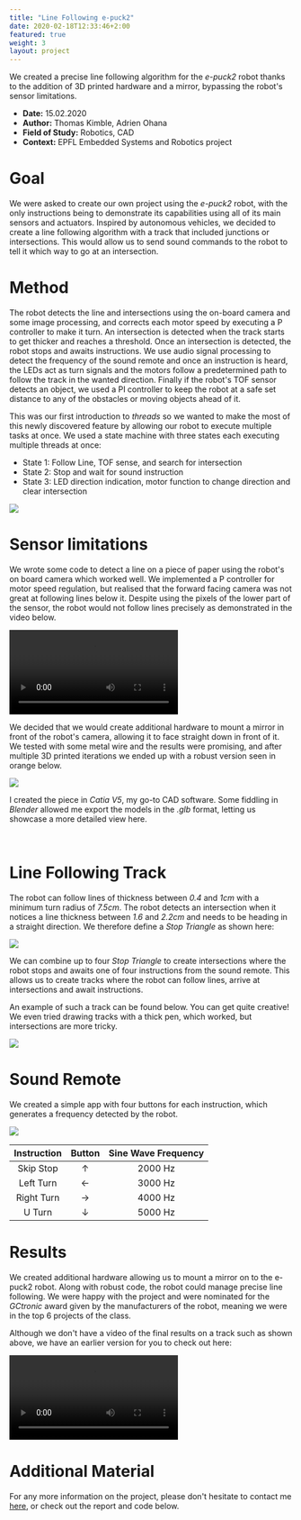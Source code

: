 ```yaml
---
title: "Line Following e-puck2"
date: 2020-02-18T12:33:46+2:00
featured: true
weight: 3
layout: project
---
```


We created a precise line following algorithm for the *e-puck2* robot thanks to the addition of 3D printed hardware and a mirror, bypassing the robot's sensor limitations.

* **Date:** 15.02.2020
* **Author:** Thomas Kimble, Adrien Ohana
* **Field of Study:** Robotics, CAD
* **Context:** EPFL Embedded Systems and Robotics project

# Goal

We were asked to create our own project using the *e-puck2* robot, with the only instructions being to demonstrate its capabilities using all of its main sensors and actuators. Inspired by autonomous vehicles, we decided to create a line following algorithm with a track that included junctions or intersections. This would allow us to send sound commands to the robot to tell it which way to go at an intersection.

# Method

The robot detects the line and intersections using the on-board camera and some image processing, and corrects each motor speed by executing a P controller to make it turn. An intersection is detected when the track starts to get thicker and reaches a threshold. Once an intersection is detected, the robot stops and awaits instructions. We use audio signal processing to detect the frequency of the sound remote and once an instruction is heard, the LEDs act as turn signals and the motors follow a predetermined path to follow the track in the wanted direction. Finally if the robot's TOF sensor detects an object, we used a PI controller to keep the robot at a safe set distance to any of the obstacles or moving objects ahead of it.

This was our first introduction to *threads* so we wanted to make the most of this newly discovered feature by allowing our robot to execute multiple tasks at once. We used a state machine with three states each executing multiple threads at once:
* State 1: Follow Line, TOF sense, and search for intersection
* State 2: Stop and wait for sound instruction
* State 3: LED direction indication, motor function to change direction and clear intersection

<div class="web-image-md">
    <img src="../../images/project-images/epuck/states.png">
</div>


# Sensor limitations

We wrote some code to detect a line on a piece of paper using the robot's on board camera which worked well. We implemented a P controller for motor speed regulation, but realised that the forward facing camera was not great at following lines below it. Despite using the pixels of the lower part of the sensor, the robot would not follow lines precisely as demonstrated in the video below.

<video class="web-image-ms" src="/images/project-images/epuck/line_old.mp4" controls> </video>
<br>

We decided that we would create additional hardware to mount a mirror in front of the robot's camera, allowing it to face straight down in front of it. We tested with some metal wire and the results were promising, and after multiple 3D printed iterations we ended up with a robust version seen in orange below.

<div class="web-image-lg">
    <img src="../../images/project-images/epuck/iterations.png">
</div>

 I created the piece in *Catia V5*, my go-to CAD software. Some fiddling in *Blender* allowed me export the models in the *.glb* format, letting us showcase a more detailed view here.
<model-viewer id="model" src="../../assets/models/Support.glb" alt="Butterfly Shelf" auto-rotate camera-controls data-js-focus-visible></model-viewer>

<br/>

# Line Following Track

The robot can follow lines of thickness between *0.4* and *1cm* with a minimum turn radius of *7.5cm*. The robot detects an intersection when it notices a line thickness between *1.6* and *2.2cm* and needs to be heading in a straight direction. We therefore define a *Stop Triangle* as shown here:

<div class="web-image-ms">
    <img src="../../images/project-images/epuck/Stop.svg">
</div>

We can combine up to four *Stop Triangle* to create intersections where the robot stops and awaits one of four instructions from the sound remote. This allows us to create tracks where the robot can follow lines, arrive at intersections and await instructions.

An example of such a track can be found below. You can get quite creative! We even tried drawing tracks with a thick pen, which worked, but intersections are more tricky.

<div class="web-image-full">
    <img src="../../images/project-images/epuck/Track.svg">
</div>

# Sound Remote

We created a simple app with four buttons for each instruction, which generates a frequency detected by the robot.

<div class="web-image-sm">
    <img src="../../images/project-images/epuck/sound_remote.png">
</div>

| Instruction | Button | Sine Wave Frequency |
|:-----------:|:------:|:-------------------:|
|  Skip Stop  |    ↑   |       2000 Hz       |
|  Left Turn  |    ←   |       3000 Hz       |
|  Right Turn |    →   |       4000 Hz       |
|    U Turn   |    ↓   |       5000 Hz       |

# Results

We created additional hardware allowing us to mount a mirror on to the e-puck2 robot. Along with robust code, the robot could manage precise line following. We were happy with the project and were nominated for the *GCtronic* award given by the manufacturers of the robot, meaning we were in the top 6 projects of the class.

Although we don't have a video of the final results on a track such as shown above, we have an earlier version for you to check out here:

<video class="web-image-ms" src="/images/project-images/epuck/line_new.mp4" controls> </video>
<br>


# Additional Material

For any more information on the project, please don't hesitate to contact me <a href="/contact">here</a>, or check out the report and code below.
